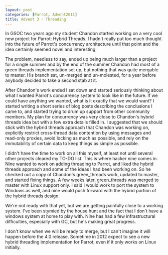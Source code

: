 ```yaml
---
layout: post
categories: [Parrot, Advent2011]
title: Advent 3 - Threading
---
```


In GSOC two years ago my student Chandon started working on a very cool new
project for Parrot: Hybrid Threads. I hadn't really put too much thought into
the future of Parrot's concurrency architecture until that point and the idea
certainly seemed novel and interesting.

The problem, needless to say, ended up being much larger than a project for a
single summer and by the end of the summer Chandon had most of a green threads
implementation set up, but nothing that was quite mergable to master. His
branch sat, un-merged and un-molested, for a year before anybody decided to
take a second stab at it.

After Chandon's work ended I sat down and started seriously thinking about
what I wanted Parrot's concurrency system to look like in the future. If we
could have anything we wanted, what is it exactly that we would want? I
started writing a short series of blog posts describing the conclusions I came
to, and started trying to drum up support from other community members. My
plan for concurrency was very close to Chandon's hybrid threads idea but with
a few extra details filled in. I suggested that we should stick with the
hybrid threads approach that Chandon was working on, explicitly restrict
cross-thread data contention by using messages and read-only proxies, avoid
locking as much as possible, and rely on the immutability of certain data
to keep things as simple as possible.

I didn't have the time to work on all this myself, at least not until several
other projects cleared my TO-DO list. This is where hacker nine comes in. Nine
wanted to work on adding threading to Parrot, and liked the hybrid threads
approach and some of the ideas I had been working on. So he checked out a copy
of Chandon's green_threads work, updated to master, and started fixing things.
A few weeks later, green_threads was merged to master with Linux support only.
I said I would work to port the system to Windows as well, and nine would
push forward with the hybrid portion of the hybrid threads design.

We're not ready with that yet, but we are getting painfully close to a working
system. I've been stymied by the house hunt and the fact that I don't have a
windows system at home to play with. Nine has had a few infrastructural
difficulties, especially with GC, but he's making great progress.

I don't know when we will be ready to merge, but I can't imagine it will
happen before the 4.0 release. Sometime in 2012 expect to see a new hybrid
threading implementation for Parrot, even if it only works on Linux initially.

